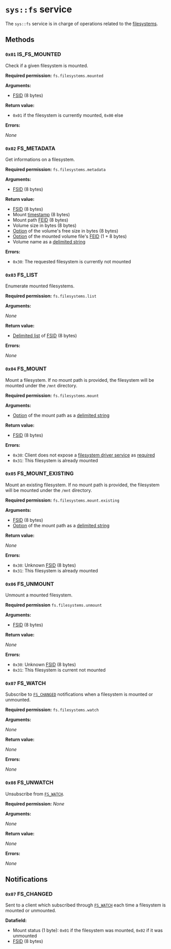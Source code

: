 # `sys::fs` service

The `sys::fs` service is in charge of operations related to the [filesystems](../../filesystem.md).

## Methods

### `0x01` IS_FS_MOUNTED

Check if a given filesystem is mounted.

**Required permission:** `fs.filesystems.mounted`

**Arguments:**

- [FSID](../../filesystem.md#filesystem-unique-identifier) (8 bytes)

**Return value:**

- `0x01` if the filesystem is currently mounted, `0x00` else

**Errors:**

_None_

### `0x02` FS_METADATA

Get informations on a filesystem.

**Required permission:** `fs.filesystems.metadata`

**Arguments:**

- [FSID](../../filesystem.md#filesystem-unique-identifier) (8 bytes)

**Return value:**

- [FSID](../../filesystem.md#filesystem-unique-identifier) (8 bytes)
- Mount [timestamp](../../kernel/data-structures.md#timestamps) (8 bytes)
- Mount path [FEID](../../filesystem.md#element-unique-identifier) (8 bytes)
- Volume size in bytes (8 bytes)
- [Option](../../kernel/data-structures.md#option) of the volume's free size in bytes (8 bytes)
- [Option](../../kernel/data-structures.md#option) of the mounted volume file's [FEID](../../filesystem.md#element-unique-identifier) (1 + 8 bytes)
- Volume name as a [delimited string](../../kernel/data-structures.md#delimited-strings)

**Errors:**

- `0x30`: The requested filesystem is currently not mounted

### `0x03` FS_LIST

Enumerate mounted filesystems.

**Required permission:** `fs.filesystems.list`

**Arguments:**

_None_

**Return value:**

- [Delimited list](../../kernel/data-structures.md#delimited-lists) of [FSID](../../filesystem.md#filesystem-unique-identifier) (8 bytes)

**Errors:**

_None_

### `0x04` FS_MOUNT

Mount a filesystem. If no mount path is provided, the filesystem will be mounted under the `/mnt` directory.

**Required permission:** `fs.filesystems.mount`

**Arguments:**

- [Option](../../kernel/data-structures.md#option) of the mount path as a [delimited string](../../kernel/data-structures.md#delimited-strings)

**Return value:**

- [FSID](../../filesystem.md#filesystem-unique-identifier) (8 bytes)

**Errors:**

- `0x30`: Client does not expose a [filesystem driver service](../drivers/filesystem.md) as [required](hw.md#drivers)
- `0x31`: This filesystem is already mounted

### `0x05` FS_MOUNT_EXISTING

Mount an existing filesystem. If no mount path is provided, the filesystem will be mounted under the `/mnt` directory.

**Required permission:** `fs.filesystems.mount.existing`

**Arguments:**

- [FSID](../../filesystem.md#filesystem-unique-identifier) (8 bytes)
- [Option](../../kernel/data-structures.md#option) of the mount path as a [delimited string](../../kernel/data-structures.md#delimited-strings)

**Return value:**

_None_

**Errors:**

- `0x30`: Unknown [FSID](../../filesystem.md#filesystem-unique-identifier) (8 bytes)
- `0x31`: This filesystem is already mounted

### `0x06` FS_UNMOUNT

Unmount a mounted filesystem.

**Required permission** `fs.filesystems.unmount`

**Arguments:**

- [FSID](../../filesystem.md#filesystem-unique-identifier) (8 bytes)

**Return value:**

_None_

**Errors:**

- `0x30`: Unknown [FSID](../../filesystem.md#filesystem-unique-identifier) (8 bytes)
- `0x31`: This filesystem is current not mounted

### `0x07` FS_WATCH

Subscribe to [`FS_CHANGED`](#0x07-fs_changed) notifications when a filesystem is mounted or unmounted.

**Required permission:** `fs.filesystems.watch`

**Arguments:**

_None_

**Return value:**

_None_

**Errors:**

_None_

### `0x08` FS_UNWATCH

Unsubscribe from [`FS_WATCH`](#0x07-fs_watch).

**Required permission:** _None_

**Arguments:**

_None_

**Return value:**

_None_

**Errors:**

_None_

## Notifications

### `0x07` FS_CHANGED

Sent to a client which subscribed through [`FS_WATCH`](#0x07-fs_watch) each time a filesystem is mounted or unmounted.

**Datafield:**

- Mount status (1 byte): `0x01` if the filesystem was mounted, `0x02` if it was unmounted
- [FSID](../../filesystem.md#filesystem-unique-identifier) (8 bytes)
